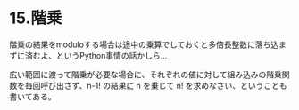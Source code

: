 # 15.階乗

階乗の結果をmoduloする場合は途中の乗算でしておくと多倍長整数に落ち込まずに済むよ、というPython事情の話かしら…

広い範囲に渡って階乗が必要な場合に、それぞれの値に対して組み込みの階乗関数を毎回呼び出さず、n-1! の結果に n を乗じて n! を求めなさい、ということも書いてある。

